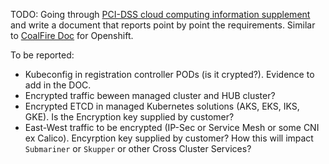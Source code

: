TODO: Going through [PCI-DSS cloud computing information supplement](
https://www.pcisecuritystandards.org/pdfs/PCI_SSC_Cloud_Guidelines_v3.pdf?agreement=true&time=1601049724962) and write a document that reports point by point the requirements.
Similar to [CoalFire Doc](https://www.redhat.com/cms/managed-files/Red_Hat_OpenShift_Reference_Architecture_for_PCI_DSS_3.2.1_v1.0.pdf) for Openshift.

To be reported:

* Kubeconfig in registration controller PODs (is it crypted?). Evidence to add in the DOC.
* Encrypted traffic beween managed cluster and HUB cluster?
* Encrypted ETCD in managed Kubernetes solutions (AKS, EKS, IKS, GKE). Is the Encryption key supplied by customer?
* East-West traffic to be encrypted (IP-Sec or Service Mesh or some CNI ex Calico). Encyrption key supplied by customer? How this will impact `Submariner` or `Skupper`  or other Cross Cluster Services?